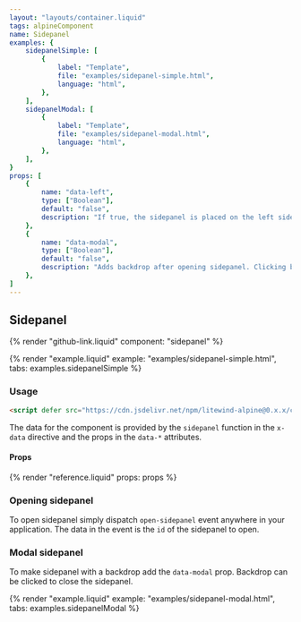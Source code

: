 ```yaml
---
layout: "layouts/container.liquid"
tags: alpineComponent
name: Sidepanel
examples: {
    sidepanelSimple: [
        {
            label: "Template",
            file: "examples/sidepanel-simple.html",
            language: "html",
        },
    ],
    sidepanelModal: [
        {
            label: "Template",
            file: "examples/sidepanel-modal.html",
            language: "html",
        },
    ],
}
props: [
    {
        name: "data-left",
        type: ["Boolean"],
        default: "false",
        description: "If true, the sidepanel is placed on the left side.",
    },
    {
        name: "data-modal",
        type: ["Boolean"],
        default: "false",
        description: "Adds backdrop after opening sidepanel. Clicking backdrop closes sidepanel.",
    },
]
---
```

## Sidepanel

{% render "github-link.liquid" component: "sidepanel" %}

{% render "example.liquid" example: "examples/sidepanel-simple.html", tabs: examples.sidepanelSimple %}

### Usage

```html
<script defer src="https://cdn.jsdelivr.net/npm/litewind-alpine@0.x.x/components/sidepanel/dist/cdn.min.js"></script>
```

The data for the component is provided by the `sidepanel` function in the `x-data` directive and the props in the `data-*` attributes.

#### Props

{% render "reference.liquid" props: props %}

### Opening sidepanel

To open sidepanel simply dispatch `open-sidepanel` event anywhere in your application. The data in the event is the `id` of the sidepanel to open.

### Modal sidepanel

To make sidepanel with a backdrop add the `data-modal` prop. Backdrop can be clicked to close the sidepanel.

{% render "example.liquid" example: "examples/sidepanel-modal.html", tabs: examples.sidepanelModal %}
